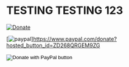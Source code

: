 <h1>TESTING TESTING 123</h1>


[![Donate](https://img.shields.io/badge/Donate-PayPal-green.svg)](YOUR_EMAIL_CODE)


[![paypal](https://www.paypalobjects.com/en_US/i/btn/btn_donateCC_LG.gif)]https://www.paypal.com/donate?hosted_button_id=ZD268QRGEM9ZG




<form action="https://www.paypal.com/donate" method="post" target="_top">
<input type="hidden" name="hosted_button_id" value="ZD268QRGEM9ZG" />
<input type="image" src="https://www.paypalobjects.com/en_GB/i/btn/btn_donate_LG.gif" border="0" name="submit" title="PayPal - The safer, easier way to pay online!" alt="Donate with PayPal button" />
<img alt="" border="0" src="https://www.paypal.com/en_GB/i/scr/pixel.gif" width="1" height="1" />
</form>

